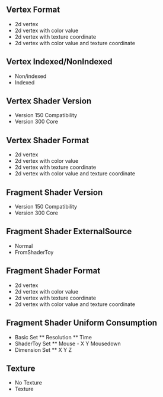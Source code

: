 ## Vertex Format
* 2d vertex
* 2d vertex with color value
* 2d vertex with texture coordinate
* 2d vertex with color value and texture coordinate
## Vertex Indexed/NonIndexed
* Non/indexed
* Indexed

## Vertex Shader Version
* Version 150 Compatibility
* Version 300 Core
## Vertex Shader Format
* 2d vertex
* 2d vertex with color value
* 2d vertex with texture coordinate
* 2d vertex with color value and texture coordinate

## Fragment Shader Version
* Version 150 Compatibility
* Version 300 Core
## Fragment Shader ExternalSource
* Normal
* FromShaderToy
## Fragment Shader Format
* 2d vertex
* 2d vertex with color value
* 2d vertex with texture coordinate
* 2d vertex with color value and texture coordinate
## Fragment Shader Uniform Consumption 
* Basic Set
** Resolution
** Time
* ShaderToy Set
** Mouse - X Y Mousedown
* Dimension Set 
** X Y Z

## Texture
* No Texture
* Texture
